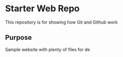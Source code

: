 # Starter Web Repo

This repository is for showing how Git and Github work

## Purpose 

Sample website with plenty of files for de

